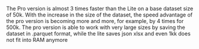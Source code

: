 The Pro version is almost 3 times faster than the Lite on a base dataset size of 50k. With the increase in the size of the dataset, the speed advantage of the pro version is becoming more and more, for example, by 4 times for 500k. The pro version is able to work with very large sizes by saving the dataset in .parquet format, while the lite saves json xlsx and even 1kk does not fit into RAM anymore

